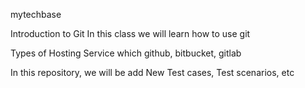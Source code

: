 mytechbase


Introduction to Git In this class we will learn how to use git

Types of Hosting Service which github, bitbucket, gitlab

In this repository, we will be add New Test cases, Test scenarios, etc